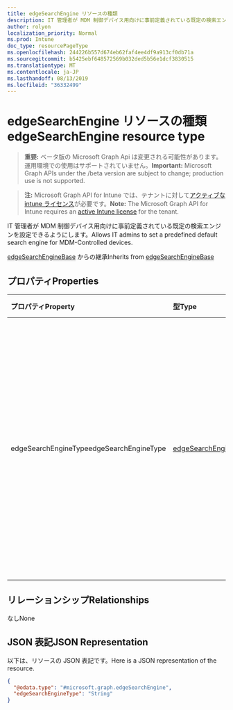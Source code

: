 ```yaml
---
title: edgeSearchEngine リソースの種類
description: IT 管理者が MDM 制御デバイス用向けに事前定義されている既定の検索エンジンを設定できるようにします。
author: rolyon
localization_priority: Normal
ms.prod: Intune
doc_type: resourcePageType
ms.openlocfilehash: 244226b557d674eb62faf4ee4df9a913cf0db71a
ms.sourcegitcommit: b5425ebf648572569b032ded5b56e1dcf3830515
ms.translationtype: MT
ms.contentlocale: ja-JP
ms.lasthandoff: 08/13/2019
ms.locfileid: "36332499"
---
```

# <a name="edgesearchengine-resource-type"></a><span data-ttu-id="aaedd-103">edgeSearchEngine リソースの種類</span><span class="sxs-lookup"><span data-stu-id="aaedd-103">edgeSearchEngine resource type</span></span>

> <span data-ttu-id="aaedd-104">**重要:** ベータ版の Microsoft Graph Api は変更される可能性があります。運用環境での使用はサポートされていません。</span><span class="sxs-lookup"><span data-stu-id="aaedd-104">**Important:** Microsoft Graph APIs under the /beta version are subject to change; production use is not supported.</span></span>

> <span data-ttu-id="aaedd-105">**注:** Microsoft Graph API for Intune では、テナントに対して[アクティブな intune ライセンス](https://go.microsoft.com/fwlink/?linkid=839381)が必要です。</span><span class="sxs-lookup"><span data-stu-id="aaedd-105">**Note:** The Microsoft Graph API for Intune requires an [active Intune license](https://go.microsoft.com/fwlink/?linkid=839381) for the tenant.</span></span>

<span data-ttu-id="aaedd-106">IT 管理者が MDM 制御デバイス用向けに事前定義されている既定の検索エンジンを設定できるようにします。</span><span class="sxs-lookup"><span data-stu-id="aaedd-106">Allows IT admins to set a predefined default search engine for MDM-Controlled devices.</span></span>


<span data-ttu-id="aaedd-107">[edgeSearchEngineBase](../resources/intune-deviceconfig-edgesearchenginebase.md) からの継承</span><span class="sxs-lookup"><span data-stu-id="aaedd-107">Inherits from [edgeSearchEngineBase](../resources/intune-deviceconfig-edgesearchenginebase.md)</span></span>

## <a name="properties"></a><span data-ttu-id="aaedd-108">プロパティ</span><span class="sxs-lookup"><span data-stu-id="aaedd-108">Properties</span></span>
|<span data-ttu-id="aaedd-109">プロパティ</span><span class="sxs-lookup"><span data-stu-id="aaedd-109">Property</span></span>|<span data-ttu-id="aaedd-110">型</span><span class="sxs-lookup"><span data-stu-id="aaedd-110">Type</span></span>|<span data-ttu-id="aaedd-111">説明</span><span class="sxs-lookup"><span data-stu-id="aaedd-111">Description</span></span>|
|:---|:---|:---|
|<span data-ttu-id="aaedd-112">edgeSearchEngineType</span><span class="sxs-lookup"><span data-stu-id="aaedd-112">edgeSearchEngineType</span></span>|[<span data-ttu-id="aaedd-113">edgeSearchEngineType</span><span class="sxs-lookup"><span data-stu-id="aaedd-113">edgeSearchEngineType</span></span>](../resources/intune-deviceconfig-edgesearchenginetype.md)|<span data-ttu-id="aaedd-114">IT 管理者が MDM 制御デバイス用向けに事前定義されている既定の検索エンジンを設定できるようにします。</span><span class="sxs-lookup"><span data-stu-id="aaedd-114">Allows IT admins to set a predefined default search engine for MDM-Controlled devices.</span></span> <span data-ttu-id="aaedd-115">可能な値: `default`、`bing`。</span><span class="sxs-lookup"><span data-stu-id="aaedd-115">Possible values are: `default`, `bing`.</span></span>|

## <a name="relationships"></a><span data-ttu-id="aaedd-116">リレーションシップ</span><span class="sxs-lookup"><span data-stu-id="aaedd-116">Relationships</span></span>
<span data-ttu-id="aaedd-117">なし</span><span class="sxs-lookup"><span data-stu-id="aaedd-117">None</span></span>

## <a name="json-representation"></a><span data-ttu-id="aaedd-118">JSON 表記</span><span class="sxs-lookup"><span data-stu-id="aaedd-118">JSON Representation</span></span>
<span data-ttu-id="aaedd-119">以下は、リソースの JSON 表記です。</span><span class="sxs-lookup"><span data-stu-id="aaedd-119">Here is a JSON representation of the resource.</span></span>
<!-- {
  "blockType": "resource",
  "@odata.type": "microsoft.graph.edgeSearchEngine"
}
-->
``` json
{
  "@odata.type": "#microsoft.graph.edgeSearchEngine",
  "edgeSearchEngineType": "String"
}
```




